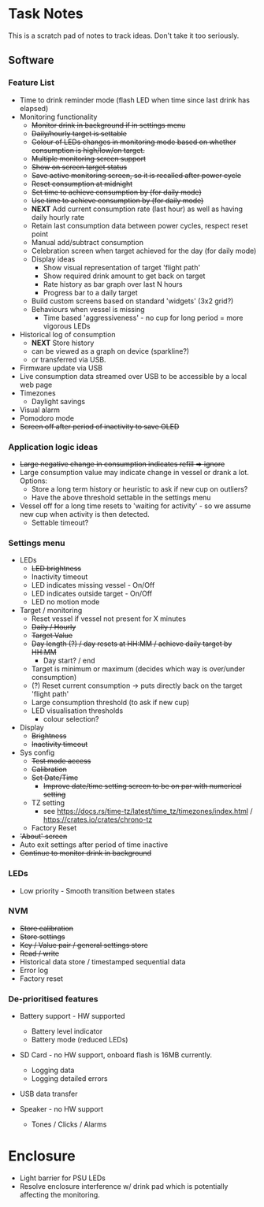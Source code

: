 # Task Notes

This is a scratch pad of notes to track ideas. Don't take it too seriously.

## Software

### Feature List

* Time to drink reminder mode (flash LED when time since last drink has elapsed)
* Monitoring functionality
    * ~~Monitor drink in background if in settings menu~~
    * ~~Daily/hourly target is settable~~
    * ~~Colour of LEDs changes in monitoring mode based on whether consumption is high/low/on target.~~
    * ~~Multiple monitoring screen support~~
    * ~~Show on screen target status~~
    * ~~Save active monitoring screen, so it is recalled after power cycle~~
    * ~~Reset consumption at midnight~~
    * ~~Set time to achieve consumption by (for daily mode)~~
    * ~~Use time to achieve consumption by (for daily mode)~~
    * **NEXT** Add current consumption rate (last hour) as well as having daily hourly rate
    * Retain last consumption data between power cycles, respect reset point
    * Manual add/subtract consumption
    * Celebration screen when target achieved for the day (for daily mode)
    * Display ideas
        * Show visual representation of target 'flight path'
        * Show required drink amount to get back on target
        * Rate history as bar graph over last N hours
        * Progress bar to a daily target
    * Build custom screens based on standard 'widgets' (3x2 grid?)
    * Behaviours when vessel is missing
        * Time based 'aggressiveness' - no cup for long period = more vigorous LEDs
* Historical log of consumption
    * **NEXT** Store history
    * can be viewed as a graph on device (sparkline?)
    * or transferred via USB.
* Firmware update via USB
* Live consumption data streamed over USB to be accessible by a local web page
* Timezones
    * Daylight savings
* Visual alarm
* Pomodoro mode
* ~~Screen off after period of inactivity to save OLED~~

### Application logic ideas

* ~~Large negative change in consumption indicates refill => ignore~~
* Large consumption value may indicate change in vessel or drank a lot. Options:
    * Store a long term history or heuristic to ask if new cup on outliers?
    * Have the above threshold settable in the settings menu
* Vessel off for a long time resets to 'waiting for activity' - so we assume new cup when activity is then detected.
    * Settable timeout?

### Settings menu

* LEDs
    * ~~LED brightness~~
    * Inactivity timeout
    * LED indicates missing vessel - On/Off
    * LED indicates outside target - On/Off
    * LED no motion mode
* Target / monitoring
    * Reset vessel if vessel not present for X minutes
    * ~~Daily / Hourly~~
    * ~~Target Value~~
    * ~~Day length (?) / day resets at HH:MM / achieve daily target by HH:MM~~
        * Day start? / end
    * Target is minimum or maximum (decides which way is over/under consumption)
    * (?) Reset current consumption -> puts directly back on the target 'flight path'
    * Large consumption threshold (to ask if new cup)
    * LED visualisation thresholds
        * colour selection?
* Display
    * ~~Brightness~~
    * ~~Inactivity timeout~~
* Sys config
    * ~~Test mode access~~
    * ~~Calibration~~
    * ~~Set Date/Time~~
        * ~~Improve date/time setting screen to be on par with numerical setting~~
    * TZ setting
        * see https://docs.rs/time-tz/latest/time_tz/timezones/index.html / https://crates.io/crates/chrono-tz
    * Factory Reset
* ~~'About' screen~~
* Auto exit settings after period of time inactive
* ~~Continue to monitor drink in background~~

### LEDs

* Low priority - Smooth transition between states

### NVM

* ~~Store calibration~~
* ~~Store settings~~
* ~~Key / Value pair / general settings store~~
* ~~Read / write~~
* Historical data store / timestamped sequential data
* Error log
* Factory reset

### De-prioritised features

* Battery support - HW supported
    * Battery level indicator
    * Battery mode (reduced LEDs)

* SD Card - no HW support, onboard flash is 16MB currently.
    * Logging data
    * Logging detailed errors

* USB data transfer

* Speaker - no HW support
    * Tones / Clicks / Alarms

# Enclosure

* Light barrier for PSU LEDs
* Resolve enclosure interference w/ drink pad which is potentially affecting the monitoring.
